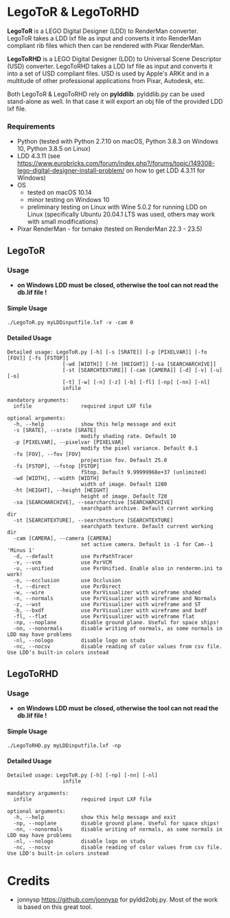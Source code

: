 # LegoToR & LegoToRHD
**LegoToR** is a LEGO Digital Designer (LDD) to RenderMan converter. LegoToR takes a LDD lxf file as input and converts it into RenderMan compliant rib files which then can be rendered with Pixar RenderMan.

**LegoToRHD** is a LEGO Digital Designer (LDD) to Universal Scene Descriptor (USD) converter. LegoToRHD takes a LDD lxf file as input and converts it into a set of USD compliant files. USD is used by Apple's ARKit and in a multitude of other professional applications from Pixar, Autodesk, etc.

Both LegoToR & LegoToRHD rely on **pylddlib**. pylddlib.py can be used stand-alone as well. In that case it will export an obj file of the provided LDD lxf file.

### Requirements

* Python (tested with Python 2.7.10 on macOS, Python 3.8.3 on Windows 10, Python 3.8.5 on Linux)
* LDD 4.3.11 (see https://www.eurobricks.com/forum/index.php?/forums/topic/149308-lego-digital-designer-install-problem/ on how to get LDD 4.3.11 for Windows)
* OS 
  - tested on macOS 10.14
  - minor testing on Windows 10 
  - preliminary testing on Linux with Wine 5.0.2 for running LDD on Linux (specifically Ubuntu 20.04.1 LTS was used, others may work with small modifications)
* Pixar RenderMan  - for txmake (tested on RenderMan 22.3 - 23.5)

## LegoToR

### Usage

* **on Windows LDD must be closed, otherwise the tool can not read the db.lif file !**

#### Simple Usage

```
./LegoToR.py myLDDinputfile.lxf -v -cam 0
```

#### Detailed Usage

```
Detailed usage: LegoToR.py [-h] [-s [SRATE]] [-p [PIXELVAR]] [-fo [FOV]] [-fs [FSTOP]]
                  [-wd [WIDTH]] [-ht [HEIGHT]] [-sa [SEARCHARCHIVE]]
                  [-st [SEARCHTEXTURE]] [-cam [CAMERA]] [-d] [-v] [-u] [-o]
                  [-t] [-w] [-n] [-z] [-b] [-fl] [-np] [-nn] [-nl]
                  infile

mandatory arguments:
  infile                required input LXF file

optional arguments:
  -h, --help            show this help message and exit
  -s [SRATE], --srate [SRATE]
                        modify shading rate. Default 10
  -p [PIXELVAR], --pixelvar [PIXELVAR]
                        modify the pixel variance. Default 0.1
  -fo [FOV], --fov [FOV]
                        projection fov. Default 25.0
  -fs [FSTOP], --fstop [FSTOP]
                        fStop. Default 9.99999968e+37 (unlimited)
  -wd [WIDTH], --width [WIDTH]
                        width of image. Default 1280
  -ht [HEIGHT], --height [HEIGHT]
                        height of image. Default 720
  -sa [SEARCHARCHIVE], --searcharchive [SEARCHARCHIVE]
                        searchpath archive. Default current working dir
  -st [SEARCHTEXTURE], --searchtexture [SEARCHTEXTURE]
                        searchpath texture. Default current working dir
  -cam [CAMERA], --camera [CAMERA]
                        set active camera. Default is -1 for Cam--1 'Minus 1'
  -d, --default         use PxrPathTracer
  -v, --vcm             use PxrVCM
  -u, --unified         use PxrUnified. Enable also in rendermn.ini to work!
  -o, --occlusion       use Occlusion
  -t, --direct          use PxrDirect
  -w, --wire            use PxrVisualizer with wireframe shaded
  -n, --normals         use PxrVisualizer with wireframe and Normals
  -z, --wst             use PxrVisualizer with wireframe and ST
  -b, --bxdf            use PxrVisualizer with wireframe and bxdf
  -fl, --flat           use PxrVisualizer with wireframe flat
  -np, --noplane        disable ground plane. Useful for space ships!
  -nn, --nonormals      disable writing of normals, as some normals in LDD may have problems
  -nl, --nologo         disable logo on studs
  -nc, --nocsv          disable reading of color values from csv file. Use LDD's built-in colors instead
```

## LegoToRHD

### Usage

* **on Windows LDD must be closed, otherwise the tool can not read the db.lif file !**

#### Simple Usage

```
./LegoToRHD.py myLDDinputfile.lxf -np
```

#### Detailed Usage

```
Detailed usage: LegoToR.py [-h] [-np] [-nn] [-nl]
                  infile

mandatory arguments:
  infile                required input LXF file

optional arguments:
  -h, --help            show this help message and exit
  -np, --noplane        disable ground plane. Useful for space ships!
  -nn, --nonormals      disable writing of normals, as some normals in LDD may have problems
  -nl, --nologo         disable logo on studs
  -nc, --nocsv          disable reading of color values from csv file. Use LDD's built-in colors instead
```

# Credits

* jonnysp https://github.com/jonnysp for pyldd2obj.py. Most of the work is based on this great tool.
